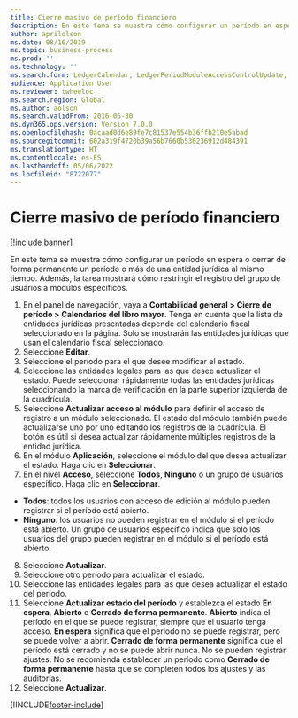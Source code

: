 ```yaml
---
title: Cierre masivo de período financiero
description: En este tema se muestra cómo configurar un período en espera o cerrar de forma permanente un período o más de una entidad jurídica al mismo tiempo.
author: aprilolson
ms.date: 08/16/2019
ms.topic: business-process
ms.prod: ''
ms.technology: ''
ms.search.form: LedgerCalendar, LedgerPeriodModuleAccessControlUpdate, SysLookupPicklist, LedgerFiscalCalendarPeriodStatus
audience: Application User
ms.reviewer: twheeloc
ms.search.region: Global
ms.author: aolson
ms.search.validFrom: 2016-06-30
ms.dyn365.ops.version: Version 7.0.0
ms.openlocfilehash: 0acaad0d6e89fe7c81537e554b36ffb210e5abad
ms.sourcegitcommit: 602a319f4720b39a56b7660b530236912d484391
ms.translationtype: HT
ms.contentlocale: es-ES
ms.lasthandoff: 05/06/2022
ms.locfileid: "8722077"
---
```

# <a name="mass-financial-period-close"></a>Cierre masivo de período financiero

[!include [banner](../../includes/banner.md)]

En este tema se muestra cómo configurar un período en espera o cerrar de forma permanente un período o más de una entidad jurídica al mismo tiempo. Además, la tarea mostrará cómo restringir el registro del grupo de usuarios a módulos específicos.

1. En el panel de navegación, vaya a **Contabilidad general > Cierre de período > Calendarios del libro mayor**. Tenga en cuenta que la lista de entidades jurídicas presentadas depende del calendario fiscal seleccionado en la página. Solo se mostrarán las entidades jurídicas que usan el calendario fiscal seleccionado.
2. Seleccione **Editar**.
3. Seleccione el período para el que desee modificar el estado.
4. Seleccione las entidades legales para las que desee actualizar el estado. Puede seleccionar rápidamente todas las entidades jurídicas seleccionando la marca de verificación en la parte superior izquierda de la cuadrícula.  
5. Seleccione **Actualizar acceso al módulo** para definir el acceso de registro a un módulo seleccionado. El estado del módulo también puede actualizarse uno por uno editando los registros de la cuadrícula. El botón es útil si desea actualizar rápidamente múltiples registros de la entidad jurídica.  
6. En el módulo **Aplicación**, seleccione el módulo del que desea actualizar el estado. Haga clic en **Seleccionar**.
7. En el nivel **Acceso**, seleccione **Todos**, **Ninguno** o un grupo de usuarios específico. Haga clic en **Seleccionar**.  
- **Todos**: todos los usuarios con acceso de edición al módulo pueden registrar si el período está abierto. 
- **Ninguno**: los usuarios no pueden registrar en el módulo si el período está abierto. Un grupo de usuarios específico indica que solo los usuarios del grupo pueden registrar en el módulo si el período está abierto.  
8. Seleccione **Actualizar**. 
9. Seleccione otro período para actualizar el estado.
10. Seleccione las entidades legales para las que desea actualizar el estado del período.
11. Seleccione **Actualizar estado del período** y establezca el estado **En espera**, **Abierto** o **Cerrado de forma permanente**. **Abierto** indica el período en el que se puede registrar, siempre que el usuario tenga acceso. **En espera** significa que el período no se puede registrar, pero se puede volver a abrir. **Cerrado de forma permanente** significa que el período está cerrado y no se puede abrir nunca. No se pueden registrar ajustes. No se recomienda establecer un período como **Cerrado de forma permanente** hasta que se completen todos los ajustes y las auditorías.  
12. Seleccione **Actualizar**.



[!INCLUDE[footer-include](../../../includes/footer-banner.md)]
